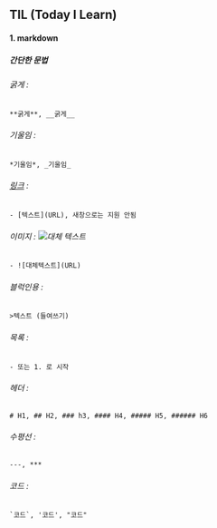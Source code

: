 ## TIL (Today I Learn)

#### 1. markdown 
##### 간단한 문법
###### 굵게 : 
    **굵게**, __굵게__
###### 기울임 : 
    *기울임*, _기울임_
###### [링크](http://googole.com/) : 
    - [텍스트](URL), 새창으로는 지원 안됨 
###### 이미지 : ![대체 텍스트](http://www.remotesensing.gov.my/portalarsm/images/tab/G_is_For_Google_New_Logo_Thumb.png)
    - ![대체텍스트](URL)
###### 블럭인용 : 
    >텍스트 (들여쓰기)
###### 목록 : 
    - 또는 1. 로 시작
###### 헤더 : 
    # H1, ## H2, ### h3, #### H4, ##### H5, ###### H6
###### 수평선 : 
    ---, ***
###### 코드 : 
    `코드`, '코드', "코드"